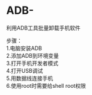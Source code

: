 # ADB-
利用ADB工具批量卸载手机软件

步骤：  
1.电脑安装ADB  
2.添加ADB到环境变量  
3.打开手机开发者模式  
4.打开USB调试  
5.用数据线连接手机  
6.使用root时需要给shell root权限  